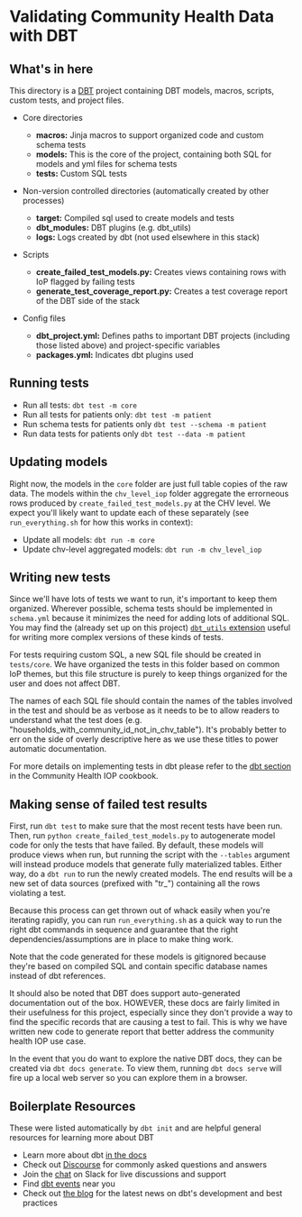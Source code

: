 # Validating Community Health Data with DBT

## What's in here

This directory is a [DBT](https://docs.getdbt.com/docs/introduction/) project containing DBT models, macros, scripts, custom tests, and project files.

- Core directories
  - __macros:__ Jinja macros to support organized code and custom schema tests
  - __models:__ This is the core of the project, containing both SQL for models and yml files for schema tests
  - __tests:__ Custom SQL tests

- Non-version controlled directories (automatically created by other processes)
  - __target:__ Compiled sql used to create models and tests
  - __dbt_modules:__ DBT plugins (e.g. dbt_utils)
  - __logs:__ Logs created by dbt (not used elsewhere in this stack)

- Scripts
  - __create_failed_test_models.py:__ Creates views containing rows with IoP flagged by failing tests
  - __generate_test_coverage_report.py:__ Creates a test coverage report of the DBT side of the stack

- Config files
  - __dbt_project.yml:__ Defines paths to important DBT projects (including those listed above) and project-specific variables
  - __packages.yml:__ Indicates dbt plugins used

## Running tests

- Run all tests: `dbt test -m core`  
- Run all tests for patients only: `dbt test -m patient`  
- Run schema tests for patients only `dbt test --schema -m patient`  
- Run data tests for patients only `dbt test --data -m patient`  

## Updating models

Right now, the models in the `core` folder are just full table copies of the raw data. The models within the `chv_level_iop` folder aggregate the errorneous rows produced by `create_failed_test_models.py` at the CHV level. We expect you'll likely want to update each of these separately (see `run_everything.sh` for how this works in context):

- Update all models: `dbt run -m core`
- Update chv-level aggregated models: `dbt run -m chv_level_iop`

## Writing new tests

Since we'll have lots of tests we want to run, it's important to keep them organized. Wherever possible, schema tests should be implemented in `schema.yml` because it minimizes the need for adding lots of additional SQL. You may find the (already set up on this project) [`dbt_utils` extension](https://github.com/fishtown-analytics/dbt-utils) useful for writing more complex versions of these kinds of tests.

For tests requiring custom SQL, a new SQL file should be created in `tests/core`. We have organized the tests in this folder based on common IoP themes, but this file structure is purely to keep things organized for the user and does not affect DBT.

The names of each SQL file should contain the names of the tables involved in the test and should be as verbose as it needs to be to allow readers to understand what the test does (e.g. "households_with_community_id_not_in_chv_table"). It's probably better to err on the side of overly descriptive here as we use these titles to power automatic documentation.

For more details on implementing tests in dbt please refer to the [dbt section](../docs/dbt.md) in the Community Health IOP cookbook.

## Making sense of failed test results

First, run `dbt test` to make sure that the most recent tests have been run. Then, run `python create_failed_test_models.py` to autogenerate model code for only the tests that have failed. By default, these models will produce views when run, but running the script with the `--tables` argument will instead produce models that generate fully materialized tables. Either way, do a `dbt run` to run the newly created models. The end results will be a new set of data sources (prefixed with "tr_") containing all the rows violating a test.

Because this process can get thrown out of whack easily when you're iterating rapidly, you can run `run_everything.sh` as a quick way to run the right dbt commands in sequence and guarantee that the right dependencies/assumptions are in place to make thing work.

Note that the code generated for these models is gitignored because they're based on compiled SQL and contain specific database names instead of dbt references.

It should also be noted that DBT does support auto-generated documentation out of the box. HOWEVER, these docs are fairly limited in their usefulness for this project, especially since they don't provide a way to find the specific records that are causing a test to fail. This is why we have written new code to generate report that better address the community health IOP use case.

In the event that you do want to explore the native DBT docs, they can be created via `dbt docs generate`. To view them, running `dbt docs serve` will fire up a local web server so you can explore them in a browser.

## Boilerplate Resources

These were listed automatically by `dbt init` and are helpful general resources for learning more about DBT

- Learn more about dbt [in the docs](https://docs.getdbt.com/docs/introduction/)
- Check out [Discourse](https://discourse.getdbt.com/) for commonly asked questions and answers
- Join the [chat](http://slack.getdbt.com/) on Slack for live discussions and support
- Find [dbt events](https://events.getdbt.com) near you
- Check out [the blog](https://blog.getdbt.com/) for the latest news on dbt's development and best practices
